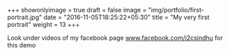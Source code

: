 +++
showonlyimage = true
draft = false
image = "img/portfolio/first-portrait.jpg"
date = "2016-11-05T18:25:22+05:30"
title = "My very first portrait"
weight = 13
+++

Look under videos of my facebook page www.facebook.com/i2csindhu for this demo
